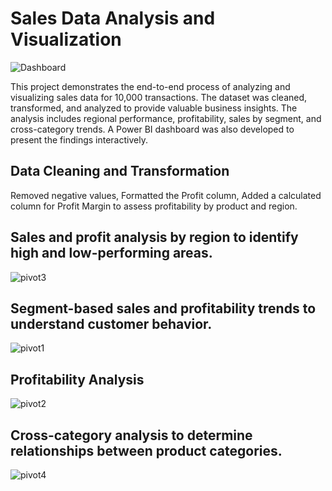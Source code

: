 # Sales Data Analysis and Visualization

![Dashboard](https://github.com/user-attachments/assets/3489f0d2-21a9-4f9f-bf0f-de1a28b4455a)

This project demonstrates the end-to-end process of analyzing and visualizing sales data for 10,000 transactions. The dataset was cleaned, transformed, and analyzed to provide valuable business insights. The analysis includes regional performance, profitability, sales by segment, and cross-category trends. A Power BI dashboard was also developed to present the findings interactively.

## Data Cleaning and Transformation
 Removed negative values, Formatted the Profit column, Added a calculated column for Profit Margin to assess profitability by product and region.

## Sales and profit analysis by region to identify high and low-performing areas.
![pivot3](https://github.com/user-attachments/assets/65db138f-feea-40ff-8b0b-6b14055b844c)

## Segment-based sales and profitability trends to understand customer behavior.
![pivot1](https://github.com/user-attachments/assets/bf701cac-6b78-45a2-9fac-93b7609fae2b)

## Profitability Analysis
![pivot2](https://github.com/user-attachments/assets/0a53e6ea-0ff3-4a45-a964-be9560c07b60)

## Cross-category analysis to determine relationships between product categories.
![pivot4](https://github.com/user-attachments/assets/2f95f51a-54e3-40e5-b7bf-ae543e9f63a9)


